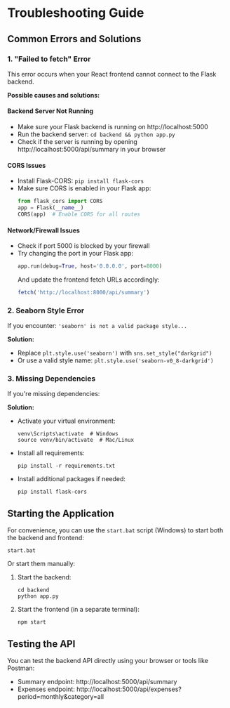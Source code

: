 # Troubleshooting Guide

## Common Errors and Solutions

### 1. "Failed to fetch" Error

This error occurs when your React frontend cannot connect to the Flask backend.

**Possible causes and solutions:**

#### Backend Server Not Running
- Make sure your Flask backend is running on http://localhost:5000
- Run the backend server: `cd backend && python app.py`
- Check if the server is running by opening http://localhost:5000/api/summary in your browser

#### CORS Issues
- Install Flask-CORS: `pip install flask-cors`
- Make sure CORS is enabled in your Flask app:
  ```python
  from flask_cors import CORS
  app = Flask(__name__)
  CORS(app)  # Enable CORS for all routes
  ```

#### Network/Firewall Issues
- Check if port 5000 is blocked by your firewall
- Try changing the port in your Flask app:
  ```python
  app.run(debug=True, host='0.0.0.0', port=8000)
  ```
  And update the frontend fetch URLs accordingly:
  ```javascript
  fetch('http://localhost:8000/api/summary')
  ```

### 2. Seaborn Style Error

If you encounter: `'seaborn' is not a valid package style...`

**Solution:**
- Replace `plt.style.use('seaborn')` with `sns.set_style("darkgrid")`
- Or use a valid style name: `plt.style.use('seaborn-v0_8-darkgrid')`

### 3. Missing Dependencies

If you're missing dependencies:

**Solution:**
- Activate your virtual environment:
  ```
  venv\Scripts\activate  # Windows
  source venv/bin/activate  # Mac/Linux
  ```
- Install all requirements:
  ```
  pip install -r requirements.txt
  ```
- Install additional packages if needed:
  ```
  pip install flask-cors
  ```

## Starting the Application

For convenience, you can use the `start.bat` script (Windows) to start both the backend and frontend:

```
start.bat
```

Or start them manually:

1. Start the backend:
   ```
   cd backend
   python app.py
   ```

2. Start the frontend (in a separate terminal):
   ```
   npm start
   ```

## Testing the API

You can test the backend API directly using your browser or tools like Postman:

- Summary endpoint: http://localhost:5000/api/summary
- Expenses endpoint: http://localhost:5000/api/expenses?period=monthly&category=all